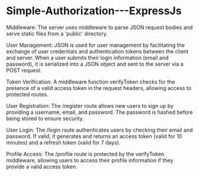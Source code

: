 # Simple-Authorization---ExpressJs
Middleware: The server uses middleware to parse JSON request bodies and serve static files from a 'public' directory.

User Management: JSON is used for user management by facilitating the exchange of user credentials and authentication tokens between the client and server. When a user submits their login information (email and password), it is serialized into a JSON object and sent to the server via a POST request.

Token Verification: A middleware function verifyToken checks for the presence of a valid access token in the request headers, allowing access to protected routes.

User Registration: The /register route allows new users to sign up by providing a username, email, and password. The password is hashed before being stored to ensure security.

User Login: The /login route authenticates users by checking their email and password. If valid, it generates and returns an access token (valid for 10 minutes) and a refresh token (valid for 7 days).

Profile Access: The /profile route is protected by the verifyToken middleware, allowing users to access their profile information if they provide a valid access token.


